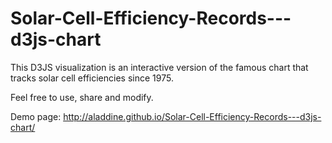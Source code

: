 # Solar-Cell-Efficiency-Records---d3js-chart
This D3JS visualization is an interactive version of the famous chart that tracks solar cell efficiencies since 1975.

Feel free to use, share and modify.

Demo page: http://aladdine.github.io/Solar-Cell-Efficiency-Records---d3js-chart/

